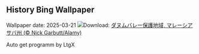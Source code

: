 ## History Bing Wallpaper
Wallpaper date: 2025-03-21
![](https://www.bing.com/th?id=OHR.DanumValley_JA-JP9471621232_UHD.jpg&w=1000)Download: [ダヌムバレー保護地域, マレーシア サバ州 (© Nick Garbutt/Alamy)](https://www.bing.com/th?id=OHR.DanumValley_JA-JP9471621232_UHD.jpg)

Auto get programm by LtgX
